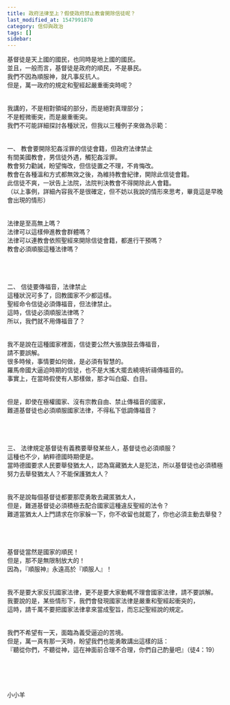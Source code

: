 ```yaml
---
title: 政府法律至上？假使政府禁止教會開除信徒呢？
last_modified_at: 1547991870
category: 信仰與政治
tags: []
sidebar: 
---
```


<p>基督徒是天上國的國民，也同時是地上國的國民。<br/>並且，一般而言，基督徒是政府的順民，不是暴民。<br/>我們不因為順服神，就凡事反抗人。<br/><!--more-->但是，萬一政府的規定和聖經起嚴重衝突時呢？<br/><br/><br/>我講的，不是相對領域的部分，而是絕對真理部分；<br/>不是輕微衝突，而是嚴重衝突。<br/>我們不可能詳細探討各種狀況，但我以三種例子來做為示範：<br/><br/><br/>一、	教會要開除犯姦淫罪的信徒會籍，但政府法律禁止<br/>有間美國教會，男信徒外遇，觸犯姦淫罪。<br/>教會努力勸誡，盼望悔改，但信徒置之不理，不肯悔改。<br/>教會在各種溫和方式都無效之後，為維持教會紀律，開除此信徒會籍。<br/>此信徒不爽，一狀告上法院，法院判決教會不得開除此人會籍。<br/>（以上事例，詳細內容我不是很確定，但不妨以我說的情形來思考，畢竟這是早晚會出現的情形）<br/><br/><br/>法律是至高無上嗎？<br/>法律可以這樣伸進教會群體嗎？<br/>法律可以連教會依照聖經來開除信徒會籍，都進行干預嗎？<br/>教會必須順服這種法律嗎？<br/><br/><br/><br/><br/>二、	信徒要傳福音，法律禁止<br/>這種狀況可多了，回教國家不少都這樣。<br/>聖經命令信徒必須傳福音，但法律禁止。<br/>這時，信徒必須順服法律嗎？<br/>所以，我們就不用傳福音了？<br/><br/><br/>我不是說在這種國家裡面，信徒要公然大張旗鼓去傳福音，<br/>請不要誤解。<br/>很多時候，事情要如何做，是必須有智慧的。<br/>羅馬帝國大逼迫時期的信徒，也不是大搖大擺去繞境祈禱傳福音的。<br/>事實上，在當時假使有人那樣做，那才叫白癡、白目。<br/><br/><br/>但是，即使在極權國家、沒有宗教自由、禁止傳福音的國家，<br/>難道基督徒也必須順服國家法律，不得私下低調傳福音？<br/><br/><br/><br/><br/>三、	法律規定基督徒有義務要舉發某些人，基督徒也必須順服？<br/>這種也不少，納粹德國時期便是。<br/>當時德國要求人民要舉發猶太人，認為窩藏猶太人是犯法，所以基督徒也必須積極努力去舉發猶太人？不能保護猶太人？<br/><br/><br/>我不是說每個基督徒都要那麼勇敢去藏匿猶太人，<br/>但是，難道基督徒必須積極去配合國家這種違反聖經的法令？<br/>難道當猶太人上門請求在你家躲一下，你不收留也就罷了，你也必須主動去舉發？<br/><br/><br/><br/><br/>基督徒當然是國家的順民！<br/>但是，那不是無限制放大的！<br/>因為，『順服神』永遠高於『順服人』！<br/><br/><br/>我不是要大家反抗國家法律，更不是要大家動輒不理會國家法律，請不要誤解。<br/>我要說的是，某些情形下，我們會發現國家法律是嚴重和聖經起衝突的，<br/>這時，請千萬不要把國家法律拿來當成聖旨，而忘記聖經說的規定。<br/><br/><br/>我們不希望有一天，面臨為義受逼迫的苦境。<br/>但是，萬一真有那一天時，盼望我們也能勇敢講出這樣的話：<br/>『聽從你們，不聽從神，這在神面前合理不合理，你們自己酌量吧』（徒4：19）<br/><br/><br/><br/><br/><br/>小小羊<br/><br/><br/><br/><br/><br/><br/>
</p>
